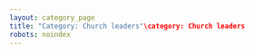 ```yaml
---
layout: category_page
title: "Category: Church leaders"\category: Church leaders
robots: noindex
---
```

